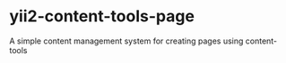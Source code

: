 # yii2-content-tools-page
A simple content management system for creating pages using content-tools
